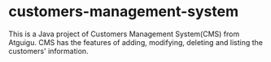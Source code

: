 # customers-management-system
This is a Java project of Customers Management System(CMS) from Atguigu. CMS has the features of adding, modifying, deleting and listing the customers' information.
